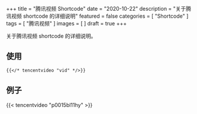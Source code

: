 +++
title = "腾讯视频 Shortcode"
date = "2020-10-22"
description = "关于腾讯视频 shortcode 的详细说明"
featured = false
categories = [
  "Shortcode"
]
tags = [
  "腾讯视频"
]
images = [
]
draft = true
+++

关于腾讯视频 shortcode 的详细说明。
<!--more-->

## 使用

```markdown
{{</* tencentvideo "vid" */>}}
```

## 例子

{{< tencentvideo "p0015bl11hy" >}}
